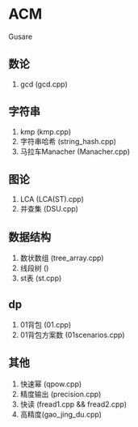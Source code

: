 # ACM
Gusare
## 数论
1. gcd (gcd.cpp)

## 字符串
1. kmp (kmp.cpp)
2. 字符串哈希 (string_hash.cpp)
3. 马拉车Manacher (Manacher.cpp)

## 图论
1. LCA (LCA(ST).cpp)
2. 并查集 (DSU.cpp)

## 数据结构
1. 数状数组 (tree_array.cpp)
2. 线段树 ()
3. st表 (st.cpp)

## dp
1. 01背包 (01.cpp)
2. 01背包方案数 (01scenarios.cpp)

## 其他
1. 快速幂 (qpow.cpp)
2. 精度输出 (precision.cpp)
3. 快读 (fread1.cpp && fread2.cpp)
4. 高精度(gao_jing_du.cpp)
